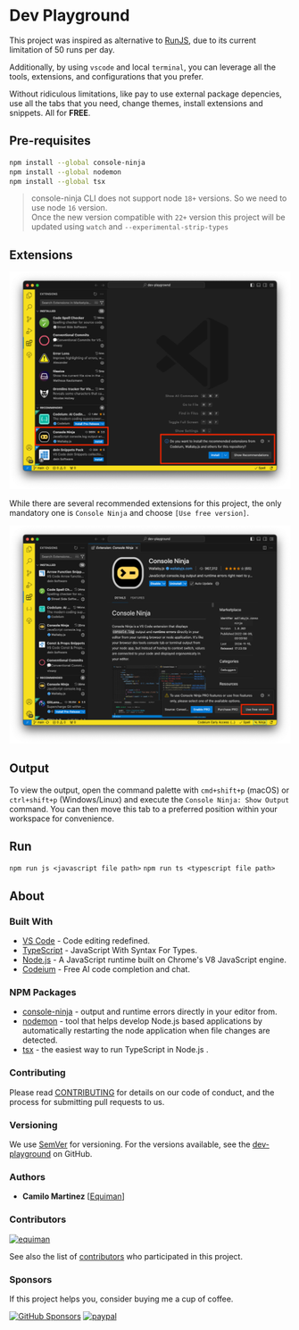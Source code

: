 # Dev Playground

This project was inspired as alternative to [RunJS](https://runjs.app/), due to its current limitation of 50 runs per day. 

Additionally, by using `vscode` and local `terminal`, you can leverage all the tools, extensions, and configurations that you prefer. 

Without ridiculous limitations, like pay to use external package depencies, use all the tabs that you need, change themes, install extensions and snippets. All for **FREE**.

## Pre-requisites

```bash
npm install --global console-ninja
npm install --global nodemon
npm install --global tsx
```

> console-ninja CLI does not support node `18+` versions. So we need to use node `16` version.   
> Once the new version compatible with `22+` version this project will be updated using `watch` and `--experimental-strip-types`

## Extensions

![recommended](.github/assets/extensions.png)

While there are several recommended extensions for this project, the only mandatory one is `Console Ninja` and choose `[Use free version]`.

![console-ninja-free](.github/assets/console-ninja-free.png)

## Output

To view the output, open the command palette with `cmd+shift+p` (macOS) or `ctrl+shift+p` (Windows/Linux) and execute the `Console Ninja: Show Output` command. You can then move this tab to a preferred position within your workspace for convenience.

## Run

`npm run js <javascript file path>`
`npm run ts <typescript file path>`

## About

### Built With

- [VS Code](https://code.visualstudio.com/) - Code editing redefined.
- [TypeScript](https://www.typescriptlang.org) - JavaScript With Syntax For Types.
- [Node.js](https://nodejs.org/) - A JavaScript runtime built on Chrome's V8 JavaScript engine.
- [Codeium](https://codeium.com/) - Free AI code completion and chat.

### NPM Packages

- [console-ninja](https://www.npmjs.com/package/console-ninja) - output and runtime errors directly in your editor from.
- [nodemon](https://www.npmjs.com/package/nodemon) - tool that helps develop Node.js based applications by automatically restarting the node application when file changes are detected.
- [tsx](https://www.npmjs.com/package/tsx) - the easiest way to run TypeScript in Node.js
.

### Contributing

Please read [CONTRIBUTING](CONTRIBUTING.md) for details on our code of conduct, and the process for submitting pull requests to us.

### Versioning

We use [SemVer](http://semver.org/) for versioning. For the versions available, see the [dev-playground](https://github.com/deinsoftware/dev-playground/tags) on GitHub.

### Authors

- **Camilo Martinez** [[Equiman](http://github.com/equiman)]

### Contributors

[![equiman](https://avatars.githubusercontent.com/u/933393?s=60&v=4)](https://github.com/equiman)

See also the list of [contributors](https://github.com/deinsoftware/dev-playground/contributors) who participated in this project.

### Sponsors

If this project helps you, consider buying me a cup of coffee.

[![GitHub Sponsors](https://img.shields.io/badge/-GitHub%20Sponsors-gray?style=flat&labelColor=171515&logo=github&logoColor=white&link=https://github.com/sponsors/deinsoftware)](https://github.com/sponsors/deinsoftware)
[![paypal](https://img.shields.io/badge/-PayPal-gray?style=flat&labelColor=00457C&logo=paypal&logoColor=white&link=https://paypal.me/equiman/3)](https://paypal.me/equiman/3)
